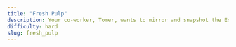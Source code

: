 ```yaml
---
title: "Fresh Pulp"
description: Your co-worker, Tomer, wants to mirror and snapshot the Extra Packages for Enterprise Linux (EPEL) nightly using Pulp, but Pulp workers won’t start with SELinux enforcing.
difficulty: hard
slug: fresh_pulp
---
```

